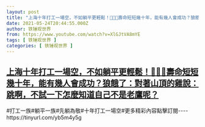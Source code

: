 ```yaml
---
layout: post
title: "上海十年打工一場空，不如躺平更輕鬆！🌼🌷🌻壽命短短幾十年，能有幾人會成功？狼餓了：對著山頂的雞說：跳啊，不試一下怎麼知道自己不是老鷹呢？"
date: 2021-05-24T20:44:55.000Z
author: 铁锤观世界
from: https://www.youtube.com/watch?v=XlGJtVA8mYE
tags: [ 铁锤观世界 ]
categories: [ 铁锤观世界 ]
---
```

<!--1621889095000-->
[上海十年打工一場空，不如躺平更輕鬆！🌼🌷🌻壽命短短幾十年，能有幾人會成功？狼餓了：對著山頂的雞說：跳啊，不試一下怎麼知道自己不是老鷹呢？](https://www.youtube.com/watch?v=XlGJtVA8mYE)
------

<div>
#打工一族#躺平一族#先躺為敬#十年打工一場空#更多精彩內容點擊訂閱----https://tinyurl.com/yb5m4y5g
</div>
